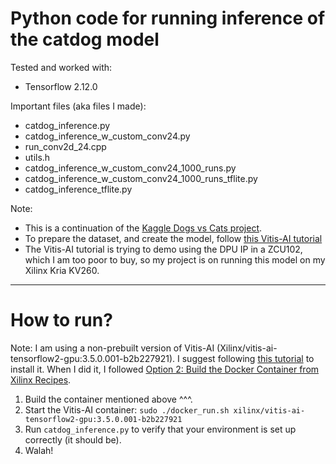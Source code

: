 # Python code for running inference of the catdog model

Tested and worked with:
- Tensorflow 2.12.0

Important files (aka files I made):
- catdog_inference.py
- catdog_inference_w_custom_conv24.py
- run_conv2d_24.cpp
- utils.h
- catdog_inference_w_custom_conv24_1000_runs.py
- catdog_inference_w_custom_conv24_1000_runs_tflite.py
- catdog_inference_tflite.py

Note:
- This is a continuation of the [Kaggle Dogs vs Cats project](https://www.kaggle.com/c/dogs-vs-cats/data).
- To prepare the dataset, and create the model, follow [this Vitis-AI tutorial](https://github.com/Xilinx/Vitis-AI-Tutorials/blob/1.4/Design_Tutorials/08-tf2_flow/README.md)
- The Vitis-AI tutorial is trying to demo using the DPU IP in a ZCU102, which I am too poor to buy, so my project is on running this model on my Xilinx Kria KV260.

***
# How to run?
Note: I am using a non-prebuilt version of Vitis-AI (Xilinx/vitis-ai-tensorflow2-gpu:3.5.0.001-b2b227921). I suggest following [this tutorial](https://xilinx.github.io/Vitis-AI/3.5/html/docs/install/install.html) to install it. When I did it, I followed [Option 2: Build the Docker Container from Xilinx Recipes](https://xilinx.github.io/Vitis-AI/3.5/html/docs/install/install.html#option-2-build-the-docker-container-from-xilinx-recipes).
1. Build the container mentioned above ^^^.
2. Start the Vitis-AI container: `sudo ./docker_run.sh xilinx/vitis-ai-tensorflow2-gpu:3.5.0.001-b2b227921`
3. Run `catdog_inference.py` to verify that your environment is set up correctly (it should be).
4. Walah!
